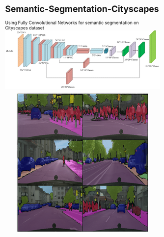 # Semantic-Segmentation-Cityscapes
Using Fully Convolutional Networks for semantic segmentation on Cityscapes dataset
<img src="FCN_architecture.png" align="center" />
<p align="center">
<img src="output_examples.png" width=425, height=450 align="center" />
